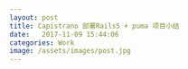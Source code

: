 ```yaml
---
layout: post
title: Capistrano 部署Rails5 + puma 项目小结
date:   2017-11-09 15:44:06
categories: Work
image: /assets/images/post.jpg
---
```

